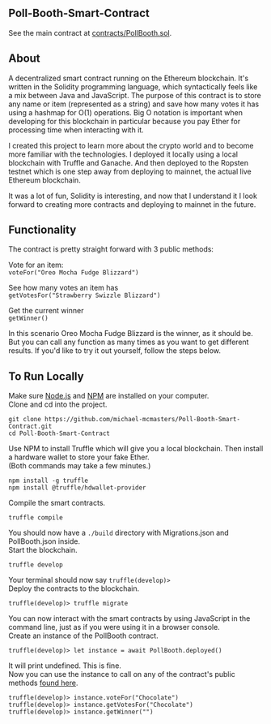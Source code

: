 ## Poll-Booth-Smart-Contract

See the main contract at [contracts/PollBooth.sol](https://github.com/michael-mcmasters/Poll-Booth-Smart-Contract/blob/master/contracts/PollBooth.sol).

## About

A decentralized smart contract running on the Ethereum blockchain. It's written in the Solidity programming language, which syntactically feels like a mix between Java and JavaScript. The purpose of this contract is to store any name or item (represented as a string) and save how many votes it has using a hashmap for O(1) operations. Big O notation is important when developing for this blockchain in particular because you pay Ether for processing time when interacting with it.

I created this project to learn more about the crypto world and to become more familiar with the technologies. I deployed it locally using a local blockchain with Truffle and Ganache. And then deployed to the Ropsten testnet which is one step away from deploying to mainnet, the actual live Ethereum blockchain.

It was a lot of fun, Solidity is interesting, and now that I understand it I look forward to creating more contracts and deploying to mainnet in the future.

## Functionality

The contract is pretty straight forward with 3 public methods:

Vote for an item:
<br>
```voteFor("Oreo Mocha Fudge Blizzard")```

See how many votes an item has
<br>
```getVotesFor("Strawberry Swizzle Blizzard")```

Get the current winner
<br>
```getWinner()```

In this scenario Oreo Mocha Fudge Blizzard is the winner, as it should be. But you can call any function as many times as you want to get different results. If you'd like to try it out yourself, follow the steps below.

## To Run Locally

Make sure [Node.js](https://nodejs.org/en/) and [NPM](https://www.npmjs.com/) are installed on your computer.
<br>
Clone and cd into the project.
```
git clone https://github.com/michael-mcmasters/Poll-Booth-Smart-Contract.git
cd Poll-Booth-Smart-Contract
```

Use NPM to install Truffle which will give you a local blockchain. Then install a hardware wallet to store your fake Ether.
<br>
(Both commands may take a few minutes.)
```
npm install -g truffle
npm install @truffle/hdwallet-provider
```

Compile the smart contracts.
```
truffle compile
```
You should now have a `./build` directory with Migrations.json and PollBooth.json inside.
<br>
Start the blockchain.
```
truffle develop
```
Your terminal should now say `truffle(develop)>`
<br>
Deploy the contracts to the blockchain.
```
truffle(develop)> truffle migrate
```

You can now interact with the smart contracts by using JavaScript in the command line, just as if you were using it in a browser console.
<br>
Create an instance of the PollBooth contract.
```
truffle(develop)> let instance = await PollBooth.deployed()
```
It will print undefined. This is fine.
<br>
Now you can use the instance to call on any of the contract's public methods [found here](https://github.com/michael-mcmasters/Poll-Booth-Smart-Contract/blob/master/contracts/PollBooth.sol).

```
truffle(develop)> instance.voteFor("Chocolate")
truffle(develop)> instance.getVotesFor("Chocolate")
truffle(develop)> instance.getWinner("")
```
